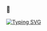 ### 👾

[![Typing SVG](https://readme-typing-svg.demolab.com/?lines=Just+love+coding&center=true&vCenter=true)](https://git.io/typing-svg)
